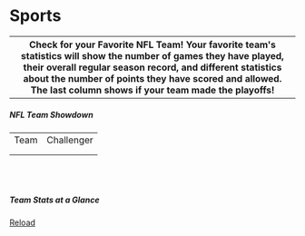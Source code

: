 # Sports

<html>
<body>

<table style="width:100%" id="table">
  <tr>
    <th>Check for your Favorite NFL Team! Your favorite team's statistics will show the number of games they have played, their overall regular season record, and different statistics about the number of points they have scored and allowed. The last column shows if your team made the playoffs!</th>
  </tr>
</table>
<div class="card-body">
    <h5 class="card-title">NFL Team Showdown</h5>
    <p id="result"></p>
    <p class="card-text">
        <script>
            const team1Vals = {};
            const team2Vals = {};
            function showStats(teamName, statId) {
                const dbParam = JSON.stringify({table:"teams",limit:20});
                const xmlhttp = new XMLHttpRequest();
                xmlhttp.onload = function() {
                    console.debug(this.responseText);
                    const team = JSON.parse(this.responseText);
                    let text = "<table border='1' style='border-collapse: separate;'><tr><th>Team</th><td>" + team.team + "</td></tr><tr><th>Division</th><td>" + team.division + "</td></tr><tr><th>Games Played</th><td>" + team.gamesplayed + "</td></tr><tr><th>Games Won</th><td>" + team.gameswon + "</td></tr><tr><th>Games Lost</th><td>" + team.gameslost + "</td></tr><tr><th>Games Drawn</th><td>" + team.gamesdrawn + "</td></tr><tr><th>Games Played At Home</th><td>" + team.gamesplayedathome + "</td></tr><tr><th>Games Played Away</th><td>" + team.gamesplayedaway + "</td></tr><tr><th>Games Won At Home</th><td>" + team.gameswonathome + "</td></tr><tr><th>Games Won Away</th><td>" + team.gameswonaway + "</td></tr><tr><th>Games Lost At Home</th><td>" + team.gameslostathome + "</td></tr><tr><th>Games Lost Away</th><td>" + team.gameslostaway + "</td></tr><tr><th>Points For</th><td>" + team.pointsfor + "</td></tr><tr><th>Points Against</th><td>" + team.pointsagainst + "</td></tr><tr><th>Playoffs</th><td>" + team.playoffs + "</td></tr></table>";
                    document.getElementById(statId).innerHTML = text;
                    if (statId == "team1_stats"){
                        team1Vals["team"] = team.team;
                        team1Vals["gameswon"] = team.gameswon;
                        team1Vals["pointsfor"] = team.pointsfor;
                        team1Vals["pointsagainst"] = team.pointsagainst;
                        team1Vals["playoffs"] = team.playoffs;                
                    } else if (statId == "team2_stats"){
                        team2Vals["team"] = team.team;
                        team2Vals["gameswon"] = team.gameswon;
                        team2Vals["pointsfor"] = team.pointsfor;
                        team2Vals["pointsagainst"] = team.pointsagainst;
                        team2Vals["playoffs"] = team.playoffs;
                    }
                    compareTeams();
                }
                xmlhttp.open("GET", "http://localhost:8086/api/nflteam?name="+teamName);
                xmlhttp.setRequestHeader("Content-type", "application/team-www-form-urlencoded");
                xmlhttp.send("team=" + dbParam);
            }
            function compareTeams(){
                let challenger_points = 0;
                if (!team2Vals.team || !team1Vals.team){
                    document.getElementById("result").innerHTML="";
                    return;
                }
                if (team2Vals.gameswon > team1Vals.gameswon)
                    challenger_points++;
                else if (team2Vals.gameswon < team1Vals.gameswon)
                    challenger_points--;
                if (team2Vals.pointsfor > team1Vals.pointsfor)
                    challenger_points++;
                else if (team2Vals.pointsfor < team1Vals.pointsfor)
                    challenger_points--;
                if (team2Vals.pointsagainst < team1Vals.pointsagainst)
                    challenger_points++;
                else if (team2Vals.pointsagainst > team1Vals.pointsagainst)
                    challenger_points--;
                if (team2Vals.playoffs == "Yes")
                    challenger_points++;
                if (team1Vals.playoffs == "Yes")
                    challenger_points--;
                if (challenger_points > 0)
                    document.getElementById("result").innerHTML = team2Vals.team + " has better chances of winning over "+team1Vals.team+" ("+challenger_points+")";
                else if (challenger_points < 0)
                    document.getElementById("result").innerHTML = team1Vals.team + " has better chances of winning over "+team2Vals.team+" ("+challenger_points+")";
                else if (challenger_points == 0)
                    document.getElementById("result").innerHTML = team2Vals.team + " has same chances of winning as "+team1Vals.team+" ("+challenger_points+")";
            }
            function showTeam1Stats(){
                console.debug("inside showTeam2Stats()");
                var e = document.getElementById("team1_name");
                var value = e.value;
                var text = e.options[e.selectedIndex].text;
                if (text != "Select Team"){
                    console.log("Team1:"+text);
                    showStats(text, "team1_stats");
                } else {
                    document.getElementById("team1_stats").innerHTML = "";
                    team1Vals["team"] = "";
                    document.getElementById("result").innerHTML="";
                }
            }
            function showTeam2Stats(){
                console.debug("inside showTeam2Stats()");
                var e = document.getElementById("team2_name");
                var value = e.value;
                var text = e.options[e.selectedIndex].text;
                if (text != "Select Challenger"){
                    console.log("Team2:"+text);
                    showStats(text, "team2_stats");
                } else {
                    document.getElementById("team2_stats").innerHTML = "";
                    team2Vals["team"] = "";
                    document.getElementById("result").innerHTML="";
                }
            }
            function load(){
                const dbParam = JSON.stringify({table:"teams",limit:20});
                const xmlhttp = new XMLHttpRequest();
                xmlhttp.onload = function() {
                    const teams = JSON.parse(this.responseText);
                    let team1Select = "<select name='team1_name' id='team1_name' onchange='showTeam1Stats()' onfocus='showTeam1Stats()'><option value=''>Select Team</option>";
                    let team2Select = "<select name='team2_name' id='team2_name' onchange='showTeam2Stats()' onfocus='showTeam2Stats()'><option value=''>Select Challenger</option>";
                    let text = "<table border='1' style='border-collapse: separate;'><tr><th>Team</th><th>Division</th><th>Games Played</th><th>Games Won</th><th>Games Drawn</th><th>Games Played At Home</th><th>Games Played Away</th><th>Games Won At Home</th><th>Games Won Away</th><th>Games Lost At Home</th><th>Games Lost Away</th><th>Points For</th><th>Points Against</th><th>Playoffs</th></tr>"
                    for (let team in teams) {
                        team1Select+= "<option value='"+teams[team].team+"'>"+teams[team].team+"</option>";
                        team2Select+= "<option value='"+teams[team].team+"'>"+teams[team].team+"</option>";
                        text += "<tr><td>" + teams[team].team + "</td><td>" + teams[team].division + "</td><td>" + teams[team].gamesplayed + "</td><td>" + teams[team].gameswon + "</td><td>" + teams[team].gamesdrawn + "</td><td>" + teams[team].gamesplayedathome + "</td><td>" + teams[team].gamesplayedaway + "</td><td>" + teams[team].gameswonathome + "</td><td>" + teams[team].gameswonaway + "</td><td>" + teams[team].gameslostathome + "</td><td>" + teams[team].gameslostaway + "</td><td>" + teams[team].pointsfor + "</td><td>" + teams[team].pointsagainst + "</td><td>" + teams[team].playoffs + "</td></tr>";
                    }
                    text += "</table>";
                    team1Select+= "</select>";
                    team2Select+= "</select>";
                    document.getElementById("team1").innerHTML = team1Select;
                    document.getElementById("team2").innerHTML = team2Select;
                    document.getElementById("demo").innerHTML = text;
                }
                xmlhttp.open("GET", "http://localhost:8086/api/nflteam");
                xmlhttp.setRequestHeader("Content-type", "application/team-www-form-urlencoded");
                xmlhttp.send("team=" + dbParam);
            }
            load();
        </script>
        <table width="100%">
            <tr><td>Team</td><td>Challenger</td></tr>
            <tr><td id="team1"></td><td id="team2"></td></tr>
            <tr><td id="team1_stats"></td><td id="team2_stats"></td></tr>
        </table>
        <br><br>
        <h5 class="card-title">Team Stats at a Glance</h5>
        <p id="demo"></p>
    </p>
    <a href="#" class="btn btn-primary">Reload</a>
    </div>
</div>

<script>
const resultContainer = document.getElementById("result");
  // prepare URL's to allow easy switch from deployment and localhost
const url = "http://localhost:8086/api/nflteam"
  //const url = "https://flask.nighthawkcodingsociety.com/api/users"
const create_fetch = url + '/create';
const read_fetch = url + '/';
read_users();

function read_users() {
    // prepare fetch options
    const read_options = {
      method: 'GET', // *GET, POST, PUT, DELETE, etc.
      mode: 'cors', // no-cors, *cors, same-origin
      cache: 'default', // *default, no-cache, reload, force-cache, only-if-cached
      credentials: 'omit', // include, *same-origin, omit
      headers: {
        'Content-Type': 'application/json'
      },
    };     // fetch the data from API
    fetch(read_fetch, read_options)
      // response is a RESTful "promise" on any successful fetch
      .then(response => {
        // check for response errors
        if (response.status !== 200) {
            const errorMsg = 'Database read error: ' + response.status;
            console.log(errorMsg);
            const tr = document.createElement("tr");
            const td = document.createElement("td");
            td.innerHTML = errorMsg;
            tr.appendChild(td);
            return;
        }
        // valid response will have json data
        response.json().then(data => {
            console.log(data);
            /*for (let row in data) {
              console.log(data[row]);
              add_row(data[row]);
            }*/
        })
    }) 
      // catch fetch errors (ie ACCESS to server blocked)
    .catch(err => {
      console.error(err);
      const tr = document.createElement("tr");
      const td = document.createElement("td");
      td.innerHTML = err;
      tr.appendChild(td);
      resultContainer.appendChild(tr);
    });
  }
</script>